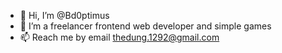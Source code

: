 - 👋 Hi, I’m @Bd0ptimus
- 👀 I’m a freelancer frontend web developer and simple games
- 📫 Reach me by email thedung.1292@gmail.com

<!---
Bd0ptimus/Bd0ptimus is a ✨ special ✨ repository because its `README.md` (this file) appears on your GitHub profile.
You can click the Preview link to take a look at your changes.
--->
